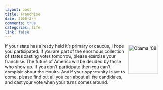 ```yaml
--- 
layout: post
title: Franchise
date: 2008-2-4
comments: true
categories: life
link: false
---
```

<a href="http://www.barackobama.com/" title="Barack Obama for President"><img src="http://zanshin.net/images/obamastandardicon.jpg" alt="Obama '08" align="right" height="96" hspace="5" vspace="5" width="96" /></a>If your state has already held it's primary or caucus, I hope you participated.  If you are part of the enormous collection of states casting votes tomorrow, please exercise your franchise.  The future of America will be decided by those who show up.  If you don't participate then you can't complain about the results.  And if your opportunity is yet to come, please find out all you can about all the candidates, and cast your vote when your turns comes around.
